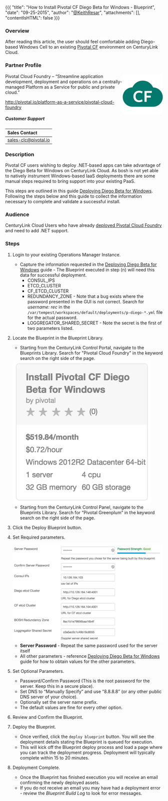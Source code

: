 {{{
  "title": "How to Install Pivotal CF Diego Beta for Windows - Blueprint",
  "date": "09-25-2015",
  "author": "<a href='https://twitter.com/KeithResar'>@KeithResar</a>",
  "attachments": [],
  "contentIsHTML": false
}}}



### Overview
After reading this article, the user should feel comfortable adding Diego-based Windows Cell to an existing
[Pivotal CF](getting-started-with-pivotal-cloud-foundry.md) environment on CenturyLink Cloud.

### Partner Profile
<img src="../../images/pivotal_pcf/product-pivotal-cf.png" style="border:0;float:right;max-width: 150px;">

Pivotal Cloud Foundry – “Streamline application development, deployment and operations on a centrally-managed Platform as a Service for public and private cloud.”

http://pivotal.io/platform-as-a-service/pivotal-cloud-foundry

##### Customer Support
|Sales Contact |
|:- |
|sales-clc@pivotal.io |


### Description
Pivotal CF users wishing to deploy .NET-based apps can take advantage of the Diego Beta for Windows on CenturyLink Cloud.  As bosh is not yet able to natively instrument Windows-based IaaS deployments there are some manual steps required to bring support into your existing PaaS.

This steps are outlined in this guide [Deploying Diego Beta for Windows](http://docs.pivotal.io/pivotalcf/opsguide/deploying-diego.html). Following the steps below and this guide to collect the information necessary to complete and validate a successful install.

### Audience
CenturyLink Cloud Users who have already [deployed Pivotal Cloud Foundry](getting-started-with-pivotal-cloud-foundry.md) and need to add .NET support.


### Steps
1. Login to your existing Operations Manager Instance.
   * Capture the information requested in the [Deploying Diego Beta for Windows](http://docs.pivotal.io/pivotalcf/opsguide/deploying-diego.html) guide -
  The Blueprint executed in step (n) will need this data for successful deployment.
     * CONSUL_IPS
     * ETCD_CLUSTER
     * CF_ETCD_CLUSTER
     * REDUNDANCY_ZONE - Note that a bug exists where the password presented in the GUI is not correct.  Search for *username: rec* in the `/var/tempest/workspaces/default/deployments/p-diego-*.yml` file for the actual password.
     * LOGGREGATOR_SHARED_SECRET - Note the secret is the first of two parameters listed.

2. Locate the Blueprint in the Blueprint Library.
   * Starting from the CenturyLink Control Portal, navigate to the Blueprints Library. Search for "Pivotal Cloud Foundry" in the keyword search on the right side of the page.
   <img src="../../images/pivotal_pcf/diego_blueprint_tiles.png" style="border:0;">

   * Starting from the CenturyLink Control Panel, navigate to the Blueprints Library. Search for “Pivotal Greenplum” in the keyword search on the right side of the page.

3. Click the Deploy Blueprint button.

4. Set Required parameters.

   <img src="../../images/pivotal_pcf/diego_cluster_parameters.png" style="border:0;">

   * **Server Password** - Repeat the same password used for the server itself
   * All other parameters - reference [Deploying Diego Beta for Windows](http://docs.pivotal.io/pivotalcf/opsguide/deploying-diego.html) guide for how to obtain values for the other parameters.

5. Set Optional Parameters.
   * Password/Confirm Password (This is the root password for the server. Keep this in a secure place).
   * Set DNS to “Manually Specify” and use “8.8.8.8” (or any other public DNS server of your choice).
   * Optionally set the server name prefix.
   * The default values are fine for every other option.

6. Review and Confirm the Blueprint.

7. Deploy the Blueprint.
   * Once verified, click the `deploy blueprint` button. You will see the deployment details stating the Blueprint is queued for execution.
   * This will kick off the Blueprint deploy process and load a page where you can track the deployment progress. Deployment will typically complete within 15 to 20 minutes.

8. Deployment Complete.
   * Once the Blueprint has finished execution you will receive an email confirming the newly deployed assets.
   * If you do not receive an email you may have had a deployment error - review the *Blueprint Build Log* to look for error messages.
